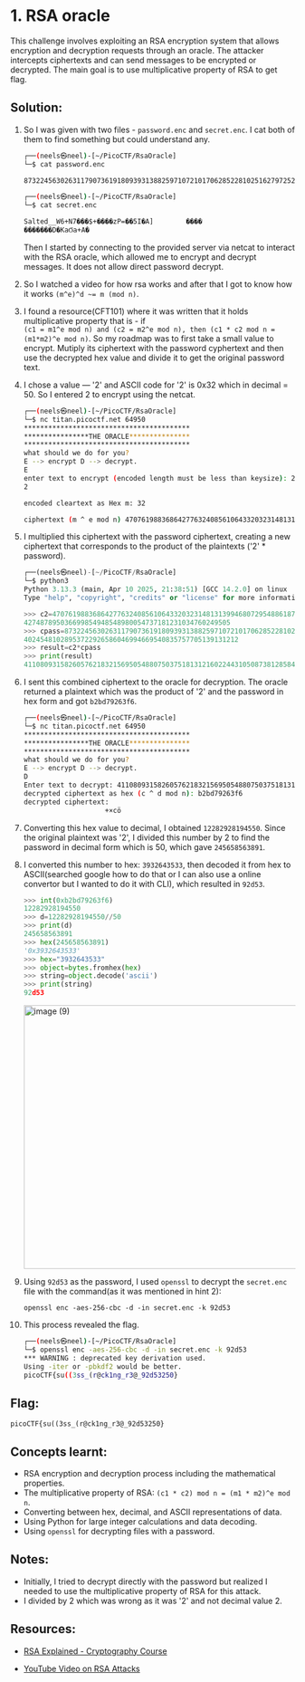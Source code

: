 # 1. RSA oracle
This challenge involves exploiting an RSA encryption system that allows encryption and decryption requests through an oracle. The attacker intercepts ciphertexts and can send messages to be encrypted or decrypted. The main goal is to use multiplicative property of RSA to get flag.

## Solution:
1. So I was given with two files - `password.enc` and  `secret.enc`. I cat both of them to find something but could understand any.
    ```bash
    ┌──(neels㉿neel)-[~/PicoCTF/RsaOracle]
    └─$ cat password.enc

    873224563026311790736191809393138825971072101706285228102516279725246082824238887755080848591049817640245481028953722926586046994669540835757705139131212

    ┌──(neels㉿neel)-[~/PicoCTF/RsaOracle]
    └─$ cat secret.enc

    Salted__W6+N7���$+����zP=��5I�A]        ����
    �������D�KaϬa+A�
    ```
    Then I started by connecting to the provided server via netcat to interact with the RSA oracle, which allowed me to encrypt and decrypt messages. It does not allow direct password decrypt.
2. So I watched a video for how rsa works and after that I got to know how it works `(m^e)^d ~= m (mod n)`.
3. I found a resource(CFT101) where it was written that it holds multiplicative property that is - if  
`(c1 = m1^e mod n) and (c2 = m2^e mod n), then (c1 * c2 mod n = (m1*m2)^e mod n)`. So my roadmap was to first take a small value to encrypt. Mutiply its ciphertext with the password cyphertext and then use the decrypted hex value and divide it to get the original password text.
4.  I chose a value — '2' and ASCII code for '2' is 0x32 which in decimal = 50. So I entered 2 to encrypt using the netcat.
    ```bash
    ┌──(neels㉿neel)-[~/PicoCTF/RsaOracle]
    └─$ nc titan.picoctf.net 64950
    *****************************************
    ****************THE ORACLE***************
    *****************************************
    what should we do for you? 
    E --> encrypt D --> decrypt. 
    E
    enter text to encrypt (encoded length must be less than keysize): 2
    2

    encoded cleartext as Hex m: 32

    ciphertext (m ^ e mod n) 4707619883686427763240856106433203231481313994680729548861877810439954027216515481620077982254465432294427487895036699854948548980054737181231034760249505
    ```
5. I multiplied this ciphertext with the password ciphertext, creating a new ciphertext that corresponds to the product of the plaintexts ('2' * password). 
    ```python
    ┌──(neels㉿neel)-[~/PicoCTF/RsaOracle]
    └─$ python3
    Python 3.13.3 (main, Apr 10 2025, 21:38:51) [GCC 14.2.0] on linux
    Type "help", "copyright", "credits" or "license" for more information.

    >>> c2=4707619883686427763240856106433203231481313994680729548861877810439954027216515481620077982254465432294\
    427487895036699854948548980054737181231034760249505
    >>> cpass=8732245630263117907361918093931388259710721017062852281025162797252460828242388877550808485910498176\
    40245481028953722926586046994669540835757705139131212
    >>> result=c2*cpass
    >>> print(result)
    4110809315826057621832156950548807503751813121602244310508738128584060227812148208929544202582552883315994347832480097453797778820600470059671621681637421791653806771214975829201888584805263611095541715847944793370986898821554147684313674343226871927458131439487360221580528308813519945189044393668053050060
    ``` 
6. I sent this combined ciphertext to the oracle for decryption. The oracle returned a plaintext which was the product of '2' and the password in hex form and got `b2bd79263f6`.  
    ```bash
    ┌──(neels㉿neel)-[~/PicoCTF/RsaOracle]
    └─$ nc titan.picoctf.net 64950
    *****************************************
    ****************THE ORACLE***************
    *****************************************
    what should we do for you? 
    E --> encrypt D --> decrypt. 
    D
    Enter text to decrypt: 4110809315826057621832156950548807503751813121602244310508738128584060227812148208929544202582552883315994347832480097453797778820600470059671621681637421791653806771214975829201888584805263611095541715847944793370986898821554147684313674343226871927458131439487360221580528308813519945189044393668053050060
    decrypted ciphertext as hex (c ^ d mod n): b2bd79263f6
    decrypted ciphertext: 
                        +×cö

    ```
7. Converting this hex value to decimal, I obtained `12282928194550`. Since the original plaintext was '2', I divided this number by 2 to find the password in decimal form which is 50, which gave `245658563891`.  
8. I converted this number to hex: `3932643533`, then decoded it from hex to ASCII(searched google how to do that or I can also use a online convertor but I wanted to do it with CLI), which resulted in `92d53`.
    ```python
    >>> int(0xb2bd79263f6)
    12282928194550
    >>> d=12282928194550//50
    >>> print(d)
    245658563891
    >>> hex(245658563891)
    '0x3932643533'
    >>> hex="3932643533"
    >>> object=bytes.fromhex(hex)
    >>> string=object.decode('ascii')
    >>> print(string)
    92d53
    ```
    <img width="693" height="466" alt="image (9)" src="https://github.com/user-attachments/assets/367fe12d-0237-4ba6-af7f-d33daa5b533d" />

9. Using `92d53` as the password, I used `openssl` to decrypt the `secret.enc` file with the command(as it was mentioned in hint 2):  
    ```
    openssl enc -aes-256-cbc -d -in secret.enc -k 92d53
    ```  
10. This process revealed the flag.
    ```bash
    ┌──(neels㉿neel)-[~/PicoCTF/RsaOracle]
    └─$ openssl enc -aes-256-cbc -d -in secret.enc -k 92d53
    *** WARNING : deprecated key derivation used.
    Using -iter or -pbkdf2 would be better.
    picoCTF{su((3ss_(r@ck1ng_r3@_92d53250}
    ```

## Flag:
```
picoCTF{su((3ss_(r@ck1ng_r3@_92d53250}
```

## Concepts learnt:
- RSA encryption and decryption process including the mathematical properties.  
- The multiplicative property of RSA: `(c1 * c2) mod n = (m1 * m2)^e mod n`.  
- Converting between hex, decimal, and ASCII representations of data.  
- Using Python for large integer calculations and data decoding.  
- Using `openssl` for decrypting files with a password.  

## Notes:
- Initially, I tried to decrypt directly with the password but realized I needed to use the multiplicative property of RSA for this attack.  
- I divided by 2 which was wrong as it was '2' and not decimal value 2.

## Resources:
- [RSA Explained - Cryptography Course](https://ctf101.org/cryptography/what-is-rsa/)  

- [YouTube Video on RSA Attacks](https://www.youtube.com/watch?v=Pq8gNbvfaoM)
